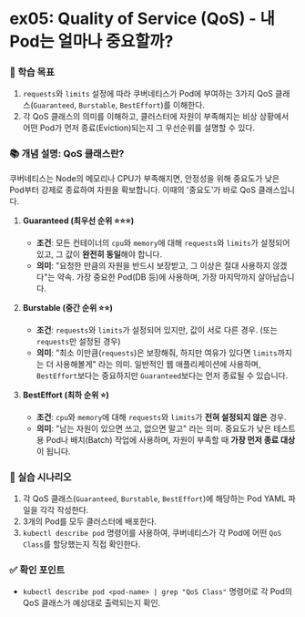 # ex05: Quality of Service (QoS) - 내 Pod는 얼마나 중요할까?

### 🎯 학습 목표
1. `requests`와 `limits` 설정에 따라 쿠버네티스가 Pod에 부여하는 3가지 QoS 클래스(`Guaranteed`, `Burstable`, `BestEffort`)를 이해한다.
2. 각 QoS 클래스의 의미를 이해하고, 클러스터에 자원이 부족해지는 비상 상황에서 어떤 Pod가 먼저 종료(Eviction)되는지 그 우선순위를 설명할 수 있다.

### 📚 개념 설명: QoS 클래스란?

쿠버네티스는 Node의 메모리나 CPU가 부족해지면, 안정성을 위해 중요도가 낮은 Pod부터 강제로 종료하여 자원을 확보합니다. 이때의 '중요도'가 바로 QoS 클래스입니다.

1.  **Guaranteed (최우선 순위 ⭐⭐⭐)**
    * **조건**: 모든 컨테이너의 `cpu`와 `memory`에 대해 `requests`와 `limits`가 설정되어 있고, 그 값이 **완전히 동일**해야 합니다.
    * **의미**: "요청한 만큼의 자원을 반드시 보장받고, 그 이상은 절대 사용하지 않겠다"는 약속. 가장 중요한 Pod(DB 등)에 사용하며, 가장 마지막까지 살아남습니다.

2.  **Burstable (중간 순위 ⭐⭐)**
    * **조건**: `requests`와 `limits`가 설정되어 있지만, 값이 서로 다른 경우. (또는 `requests`만 설정된 경우)
    * **의미**: "최소 이만큼(`requests`)은 보장해줘, 하지만 여유가 있다면 `limits`까지는 더 사용해볼게" 라는 의미. 일반적인 웹 애플리케이션에 사용하며, `BestEffort`보다는 중요하지만 `Guaranteed`보다는 먼저 종료될 수 있습니다.

3.  **BestEffort (최하 순위 ⭐)**
    * **조건**: `cpu`와 `memory`에 대해 `requests`와 `limits`가 **전혀 설정되지 않은** 경우.
    * **의미**: "남는 자원이 있으면 쓰고, 없으면 말고" 라는 의미. 중요도가 낮은 테스트용 Pod나 배치(Batch) 작업에 사용하며, 자원이 부족할 때 **가장 먼저 종료 대상**이 됩니다.

### 📜 실습 시나리오
1.  각 QoS 클래스(`Guaranteed`, `Burstable`, `BestEffort`)에 해당하는 Pod YAML 파일을 각각 작성한다.
2.  3개의 Pod를 모두 클러스터에 배포한다.
3.  `kubectl describe pod` 명령어를 사용하여, 쿠버네티스가 각 Pod에 어떤 `QoS Class`를 할당했는지 직접 확인한다.

### ✅ 확인 포인트
- `kubectl describe pod <pod-name> | grep "QoS Class"` 명령어로 각 Pod의 QoS 클래스가 예상대로 출력되는지 확인.